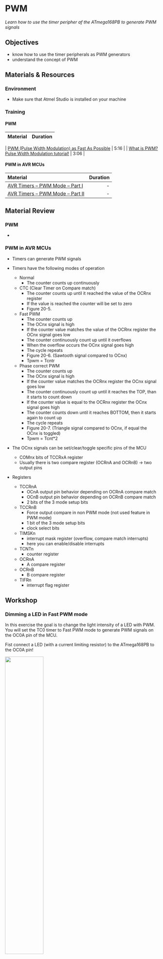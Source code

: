 # PWM
*Learn how to use the timer peripher af the ATmega168PB to generate PWM signals*

## Objectives
- know how to use the timer peripherals as PWM generators
- understand the concept of PWM

## Materials & Resources
### Environment
- Make sure that Atmel Studio is installed on your machine

### Training
#### PWM
| Material | Duration |
|:---------|-----:|

| [PWM (Pulse Width Modulation) as Fast As Possible](https://www.youtube.com/watch?v=ISzRh5eN_Pg) | 5:16 |
| [What is PWM? Pulse Width Modulation tutorial!](https://www.youtube.com/watch?v=YmPziPfaByw) | 3:06 |

#### PWM in AVR MCUs
| Material | Duration |
|:---------|-----:|
| [AVR Timers – PWM Mode – Part I](http://maxembedded.com/2011/08/avr-timers-pwm-mode-part-i/) | - |
| [AVR Timers – PWM Mode – Part II](http://maxembedded.com/2012/01/avr-timers-pwm-mode-part-ii/) | - |

## Material Review

### PWM
-

### PWM in AVR MCUs
- Timers can generate PWM signals
- Timers have the following modes of operation
    - Normal
        - The counter counts up continuously
    - CTC (Clear Timer on Compare match)
        - The counter counts up until it reached the value of the OCRnx register
        - If the value is reached the counter will be set to zero
        - Figure 20-5.
    - Fast PWM
        - The counter counts up
        - The OCnx signal is high
        - If the counter value matches the value of the OCRnx register the OCnx signal goes low
        - The counter continuously count up until it overflows
        - When the overflow occurs the OCnx signal goes high
        - The cycle repeats
        - Figure 20-6. (Sawtooth signal compared to OCnx)
        - Tpwm = Tcntr
    - Phase correct PWM
        - The counter counts up
        - The OCnx signal is high
        - If the counter value matches the OCRnx register the OCnx signal goes low
        - The counter continuously count up until it reaches the TOP, than it starts to count down
        - If the counter value is equal to the OCRnx register the OCnx signal goes high
        - The counter counts down until it reaches BOTTOM, then it starts again to count up
        - The cycle repeats
        - Figure 20-7. (Triangle signal compared to OCnx, if equal the OCnx is toggled)
        - Tpwm = Tcnt*2
- The OCnx signals can be set/clear/toggle specific pins of the MCU
    - COMnx bits of TCCRxA register
    - Usually there is two compare register (OCRnA and OCRnB) -> two output pins

- Registers
    - TCCRnA
        - OCnA output pin behavior depending on OCRnA compare match
        - OCnB output pin behavior depending on OCRnB compare match
        - 2 bits of the 3 mode setup bits
    - TCCRnB
        - Force output compare in non PWM mode (not used feature in PWM mode)
        - 1 bit of the 3 mode setup bits
        - clock select bits
    - TIMSKn
        - interrupt mask register (overflow, compare match interrupts)
        - here you can enable/disable interrupts
    - TCNTn
        - counter register
    - OCRnA
        - A compare register
    - OCRnB
        - B compare register
    - TIFRn
        - interrupt flag register

## Workshop
### Dimming a LED in Fast PWM mode
In this exercise the goal is to change the light intensity of a LED with PWM. You will set the TC0 timer to Fast PWM mode to generate PWM signals on the
OC0A pin of the MCU.

Fist connect a LED (with a current limiting resistor) to the ATmega168PB to the OC0A pin!

<img src="img/GF-ATmega168PB-PWM-LED.svg" width="50%"></img>

Exercise steps:
- Create a new AtmelStudio project
- Create the PWM related functions, definitions, variables etc. in a separate .c and .h file! This is necessary, because later on we will add more files to the project!
- Write a function which initializes the TC0 timer in Fast PWM mode
- Write a function which sets the duty cycle (0-100) of PWM signal on the OC0A pin
    - The function shuld have one uint8_t parameter which value is between 0-100
- Try out the init function and the duty cycle setter function
    - You should change the light intensity of the LED

### Dimming a LED with a potentiometer
The goal is to change the LED's light intensity based on the potentiometer's voltage
level.

At first add a potentiometer to the previous circuit.

<img src="img/GF-ATmega168PB-PWM-LED-POT.svg" width="50%"></img>

Exercise steps:
- Create a new AtmelStudio project
- Copy the previous exercise's file to the new project and add them to the project
- Add the ADC driver files to the project
    - You can use your solution of a [previous workshop](https://github.com/greenfox-academy/teaching-materials/tree/master/workshop/hardware/SPI-communication-ADC) OR
    - You can use our solution of a [previous workshop](https://github.com/greenfox-academy/teaching-materials/tree/master/workshop/hardware/SPI-communication-ADC/workshop/AtmelStudio/ADC_DRIVER)
- In main write a code that reads the voltage from the potentiometer and based on that
changes the duty cycle of the PWM signal on the OC0A pin
- Test the code by rolling the potentiometer

### FAN control with PWM
It's time to control a FAN with PWM!

Make the following changes on the circuit:

<img src="img/GF-ATmega168PB-PWM-FAN-POT.svg" width="50%"></img>

You can use the previous exercise code to control the FAN.

### Controlling PWM duty cycle via UART
Let's control our PWM signal with UART.

Exercise steps:
- Add the UART driver files to the last project
    - You should use these [UART_driver files](workshop/)
- Add UART specific code to the main.c file
    - UART driver initialization
    - global interrupt enable
    - stdin/stdout [redirection commands](workshop/stdin_stdout.c) to main()
- Implement the UART command interface
    - The user can send a number (as a string) between 0-100 which represents the duty cycle
    - The program receives this string on UART and converts it to a number
    - The duty cyle is then set based on the number
- Try out the program with different duty cycle commands!

## Individual Workshop Review
Please follow the styleguide: [Our C styleguide](https://github.com/greenfox-academy/teaching-materials/blob/master/styleguide/c.md)

 - Is the directory structure and the name of the files correct?
 - Are the includes placed on the top of the files?
 - Is the indentation good in each file?
 - Is there unnecessary code?
 - Can you find unwnecessary code in comments?
 - Is there unnecessary code duplication?
 - Are there unnecessary empty blocks?
 - Can you spot unused variables?
 - Is the commit message meaningful?

## Solutions
